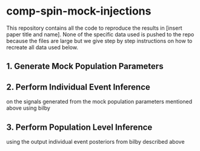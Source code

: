 # comp-spin-mock-injections

This repository contains all the code to reproduce the results in [insert paper title and name]. None of the specific data used is pushed to the repo because the files are large but we give step by step instructions on how to recreate all data used below.

## 1. Generate Mock Population Parameters 

## 2. Perform Individual Event Inference 

on the signals generated from the mock population parameters mentioned above using bilby

## 3. Perform Population Level Inference

using the output individual event posteriors from bilby described above
